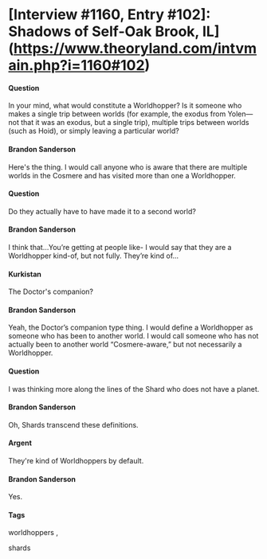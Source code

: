 # [Interview #1160, Entry #102]: Shadows of Self-Oak Brook, IL](https://www.theoryland.com/intvmain.php?i=1160#102)

#### Question

In your mind, what would constitute a Worldhopper? Is it someone who makes a single trip between worlds (for example, the exodus from Yolen—not that it was an exodus, but a single trip), multiple trips between worlds (such as Hoid), or simply leaving a particular world?

#### Brandon Sanderson

Here's the thing. I would call anyone who is aware that there are multiple worlds in the Cosmere and has visited more than one a Worldhopper.

#### Question

Do they actually have to have made it to a second world?

#### Brandon Sanderson

I think that…You’re getting at people like- I would say that they are a Worldhopper kind-of, but not fully. They’re kind of...

#### Kurkistan

The Doctor's companion?

#### Brandon Sanderson

Yeah, the Doctor’s companion type thing. I would define a Worldhopper as someone who has been to another world. I would call someone who has not actually been to another world “Cosmere-aware,” but not necessarily a Worldhopper.

#### Question

I was thinking more along the lines of the Shard who does not have a planet.

#### Brandon Sanderson

Oh, Shards transcend these definitions.

#### Argent

They're kind of Worldhoppers by default.

#### Brandon Sanderson

Yes.

#### Tags

worldhoppers
,

shards

